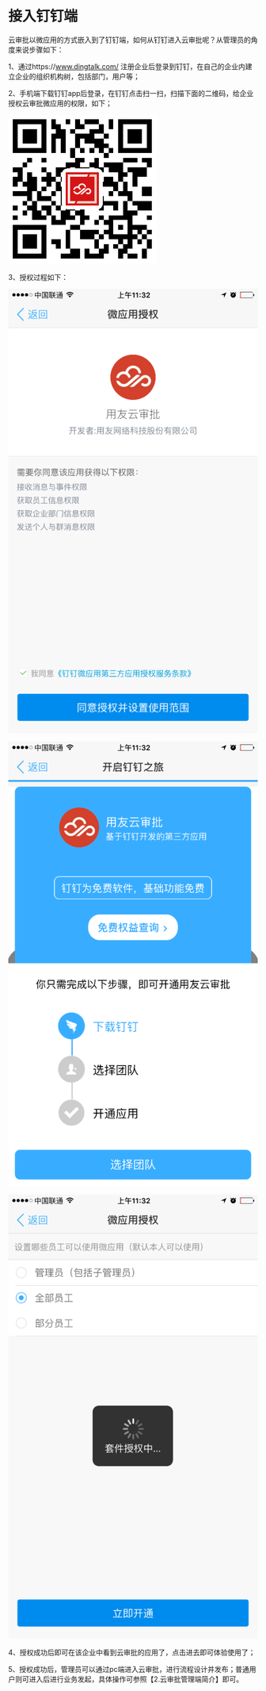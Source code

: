 # 接入钉钉端

云审批以微应用的方式嵌入到了钉钉端，如何从钉钉进入云审批呢？从管理员的角度来说步骤如下：

1、通过https://www.dingtalk.com/
注册企业后登录到钉钉，在自己的企业内建立企业的组织机构树，包括部门，用户等；

2、手机端下载钉钉app后登录，在钉钉点击扫一扫，扫描下面的二维码，给企业授权云审批微应用的权限，如下；

![](/articles/approval/5-/images/image68.png)

3、授权过程如下：

![](/articles/approval/5-/images/image69.png)

![](/articles/approval/5-/images/image70.png)

![](/articles/approval/5-/images/image71.png)

4、授权成功后即可在该企业中看到云审批的应用了，点击进去即可体验使用了；

5、授权成功后，管理员可以通过pc端进入云审批，进行流程设计并发布；普通用户则可进入后进行业务发起，具体操作可参照【2.云审批管理端简介】即可。






